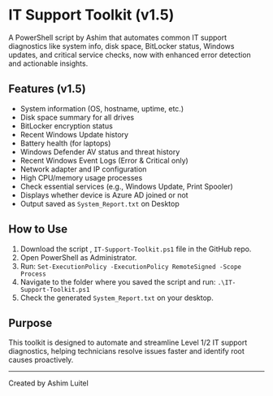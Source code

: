 # IT Support Toolkit (v1.5)

A PowerShell script by Ashim that automates common IT support diagnostics like system info, disk space, BitLocker status, Windows updates, and critical service checks, now with enhanced error detection and actionable insights.

## Features (v1.5)

- System information (OS, hostname, uptime, etc.)
- Disk space summary for all drives
- BitLocker encryption status
- Recent Windows Update history
- Battery health (for laptops)
- Windows Defender AV status and threat history
- Recent Windows Event Logs (Error & Critical only)
- Network adapter and IP configuration
- High CPU/memory usage processes
- Check essential services (e.g., Windows Update, Print Spooler)
- Displays whether device is Azure AD joined or not
- Output saved as `System_Report.txt` on Desktop
  
## How to Use

1. Download the script , `IT-Support-Toolkit.ps1` file in the GitHub repo.
2. Open PowerShell as Administrator.
3. Run: `Set-ExecutionPolicy -ExecutionPolicy RemoteSigned -Scope Process`
4. Navigate to the folder where you saved the script and run: `.\IT-Support-Toolkit.ps1`
5. Check the generated `System_Report.txt` on your desktop.

## Purpose

This toolkit is designed to automate and streamline Level 1/2 IT support diagnostics, helping technicians resolve issues faster and identify root causes proactively.

---

Created by Ashim Luitel
